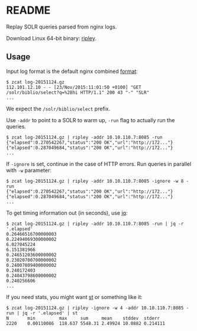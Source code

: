 README
======

Replay SOLR queries parsed from nginx logs.

Download Linux 64-bit binary: [ripley](https://github.com/miku/ripley/releases/download/v0.1.2/ripley).

Usage
-----

Input log format is the default nginx combined [format](https://github.com/miku/ripley/blob/8437e9bd241eb2605b0c6132095d4fdf84db0e82/cmd/ripley/main.go#L21):

    $ zcat log-20151124.gz
    112.101.12.10 - - [23/Nov/2015:11:01:50 +0100] "GET /solr/biblio/select?q=%28hi HTTP/1.1" 200 43 "-" "SLR"
    ...

We expect the `/solr/biblio/select` prefix.

Use `-addr` to point to a SOLR to warm up, `-run` flag to actually run the queries.

    $ zcat log-20151124.gz | ripley -addr 10.10.110.7:8085 -run
    {"elapsed":0.270542267,"status":"200 OK","url":"http://172..."}
    {"elapsed":0.287049684,"status":"200 OK","url":"http://172..."}
    ...

If `-ignore` is set, continue in the case of HTTP errors. Run queries in parallel with `-w` parameter:

    $ zcat log-20151124.gz | ripley -addr 10.10.110.7:8085 -ignore -w 8 -run
    {"elapsed":0.270542267,"status":"200 OK","url":"http://172..."}
    {"elapsed":0.287049684,"status":"200 OK","url":"http://172..."}
    ...

To get timing information out (in seconds), use [jq](https://stedolan.github.io/jq/):

    $ zcat log-20151124.gz | ripley -addr 10.10.110.7:8085 -run | jq -r '.elapsed'
    0.26466516700000003
    0.22494069300000002
    6.027045224
    6.151381966
    0.24651203600000002
    0.23020700700000002
    0.24007809400000002
    0.240172403
    0.24043798600000002
    0.240256606
    ...

If you need stats, you might want [st](https://github.com/nferraz/st) or something like it:

    $ zcat log-20151124.gz | ripley -ignore -w 4 -addr 10.10.110.7:8085 -run | jq -r '.elapsed' | st
    N       min         max     sum     mean    stddev  stderr
    2220    0.00110086  118.637 5548.31 2.49924 10.0882 0.214111
